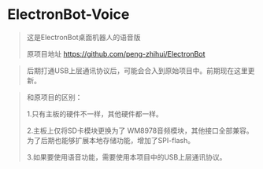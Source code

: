 # ElectronBot-Voice

> 这是ElectronBot桌面机器人的语音版
> 
> 原项目地址 https://github.com/peng-zhihui/ElectronBot

> 后期打通USB上层通讯协议后，可能会合入到原始项目中。前期现在这里更新。

> 和原项目的区别：
> 
> 1.只有主板的硬件不一样，其他硬件都一样。
> 
> 2.主板上仅将SD卡模块更换为了 WM8978音频模块，其他接口全部兼容。 为了后期也能够扩展本地存储功能，增加了SPI-flash。
> 
> 3.如果要使用语音功能，需要使用本项目中的USB上层通讯协议。
> 



